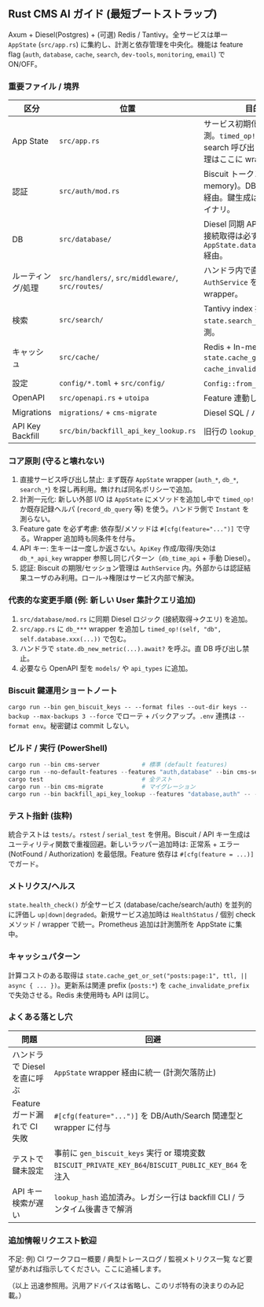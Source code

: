 ## Rust CMS AI ガイド (最短ブートストラップ)
Axum + Diesel(Postgres) + (可選) Redis / Tantivy。全サービスは単一 `AppState` (`src/app.rs`) に集約し、計測と依存管理を中央化。機能は feature flag (`auth`, `database`, `cache`, `search`, `dev-tools`, `monitoring`, `email`) で ON/OFF。

### 重要ファイル / 境界
| 区分 | 位置 | 目的 / パターン |
|------|------|----------------|
| App State | `src/app.rs` | サービス初期化・ヘルスチェック・計測。`timed_op!` マクロで DB / auth / search 呼び出し時間を集計。追加処理はここに wrapper を生やす。|
| 認証 | `src/auth/mod.rs` | Biscuit トークン + セッション (in-memory)。DB へは極力 `state.db_*` 経由。鍵生成は `gen_biscuit_keys` バイナリ。|
| DB | `src/database/` | Diesel 同期 API を async ラッパ化。接続取得は必ず `AppState.database.get_connection()` 経由。|
| ルーティング/処理 | `src/handlers/`, `src/middleware/`, `src/routes/` | ハンドラ内で直接 `Database` / `AuthService` を触らず `state.xxx_*` wrapper。|
| 検索 | `src/search/` | Tantivy index 操作。呼び出しは `state.search_*` wrapper 経由で計測。|
| キャッシュ | `src/cache/` | Redis + In-memory。`state.cache_get_or_set` / `cache_invalidate_prefix` を利用。|
| 設定 | `config/*.toml` + `src/config/` | `Config::from_env()` でロード。|
| OpenAPI | `src/openapi.rs` + `utoipa` | Feature 連動したスキーマ生成。|
| Migrations | `migrations/` + `cms-migrate` | Diesel SQL / バイナリ。|
| API Key Backfill | `src/bin/backfill_api_key_lookup.rs` | 旧行の `lookup_hash` 移行 / 失効 CLI。|

### コア原則 (守ると壊れない)
1. 直接サービス呼び出し禁止: まず既存 `AppState` wrapper (`auth_*`, `db_*`, `search_*`) を探し再利用。無ければ同名ポリシーで追加。 
2. 計測一元化: 新しい外部 I/O は `AppState` にメソッドを追加し中で `timed_op!` か既存記録ヘルパ (`record_db_query` 等) を使う。ハンドラ側で `Instant` を測らない。
3. Feature gate を必ず考慮: 依存型/メソッドは `#[cfg(feature="...")]` で守る。Wrapper 追加時も同条件を付与。
4. API キー: 生キーは一度しか返さない。`ApiKey` 作成/取得/失効は `db_*_api_key` wrapper 参照し同じパターン（`db_time_api` + 手動 Diesel）。
5. 認証: Biscuit の期限/セッション管理は `AuthService` 内。外部からは認証結果ユーザのみ利用。ロール→権限はサービス内部で解決。

### 代表的な変更手順 (例: 新しい User 集計クエリ追加)
1. `src/database/mod.rs` に同期 Diesel ロジック (接続取得→クエリ) を追加。
2. `src/app.rs` に `db_***` wrapper を追加し `timed_op!(self, "db", self.database.xxx(...))` で包む。
3. ハンドラで `state.db_new_metric(...).await?` を呼ぶ。直 DB 呼び出し禁止。
4. 必要なら OpenAPI 型を `models/` や `api_types` に追加。

### Biscuit 鍵運用ショートノート
`cargo run --bin gen_biscuit_keys -- --format files --out-dir keys --backup --max-backups 3 --force` でローテ + バックアップ。`.env` 連携は `--format env`。秘密鍵は commit しない。

### ビルド / 実行 (PowerShell)
```powershell
cargo run --bin cms-server            # 標準 (default features)
cargo run --no-default-features --features "auth,database" --bin cms-server  # 絞った構成
cargo test                            # 全テスト
cargo run --bin cms-migrate           # マイグレーション
cargo run --bin backfill_api_key_lookup --features "database,auth" -- --dry-run
```

### テスト指針 (抜粋)
統合テストは `tests/`。`rstest` / `serial_test` を併用。Biscuit / API キー生成はユーティリティ関数で重複回避。新しいラッパー追加時は: 正常系 + エラー (NotFound / Authorization) を最低限。Feature 依存は `#[cfg(feature = ...)]` でガード。

### メトリクス/ヘルス
`state.health_check()` が全サービス (database/cache/search/auth) を並列的に評価し `up|down|degraded`。新規サービス追加時は `HealthStatus` / 個別 check メソッド / wrapper で統一。Prometheus 追加は計測箇所を AppState に集中。

### キャッシュパターン
計算コストのある取得は `state.cache_get_or_set("posts:page:1", ttl, || async { ... })`。更新系は関連 prefix (`posts:*`) を `cache_invalidate_prefix` で失効させる。Redis 未使用時も API は同じ。

### よくある落とし穴
| 問題 | 回避 |
|------|------|
| ハンドラで Diesel を直に呼ぶ | `AppState` wrapper 経由に統一 (計測欠落防止) |
| Feature ガード漏れで CI 失敗 | `#[cfg(feature="...")]` を DB/Auth/Search 関連型と wrapper に付与 |
| テストで鍵未設定 | 事前に `gen_biscuit_keys` 実行 or 環境変数 `BISCUIT_PRIVATE_KEY_B64`/`BISCUIT_PUBLIC_KEY_B64` を注入 |
| API キー検索が遅い | `lookup_hash` 追加済み。レガシー行は backfill CLI / ランタイム後書きで解消 |

### 追加情報リクエスト歓迎
不足: 例) CI ワークフロー概要 / 典型トレースログ / 監視メトリクス一覧 など要望があれば指示してください。ここに追補します。

（以上 迅速参照用。汎用アドバイスは省略し、このリポ特有の決まりのみ記載。）
